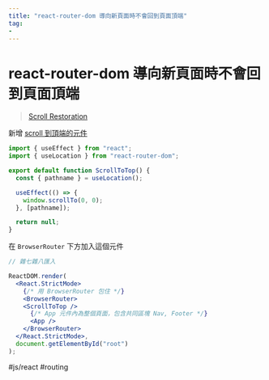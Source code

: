 ```yaml
---
title: "react-router-dom 導向新頁面時不會回到頁面頂端"
tag: 
- 
---
```

# react-router-dom 導向新頁面時不會回到頁面頂端
>[Scroll Restoration](https://v5.reactrouter.com/web/guides/scroll-restoration)

新增 [scroll 到頂端的元件]((https://v5.reactrouter.com/web/guides/scroll-restoration))
```jsx
import { useEffect } from "react";
import { useLocation } from "react-router-dom";

export default function ScrollToTop() {
  const { pathname } = useLocation();

  useEffect(() => {
    window.scrollTo(0, 0);
  }, [pathname]);

  return null;
}
```
在 `BrowserRouter` 下方加入這個元件
```jsx
// 雜七雜八匯入

ReactDOM.render(
  <React.StrictMode>
    {/* 用 BrowserRouter 包住 */}
    <BrowserRouter>
    <ScrollToTop />
      {/* App 元件內為整個頁面，包含共同區塊 Nav, Footer */}
      <App />
    </BrowserRouter>
  </React.StrictMode>,
  document.getElementById("root")
);
```

#js/react #routing